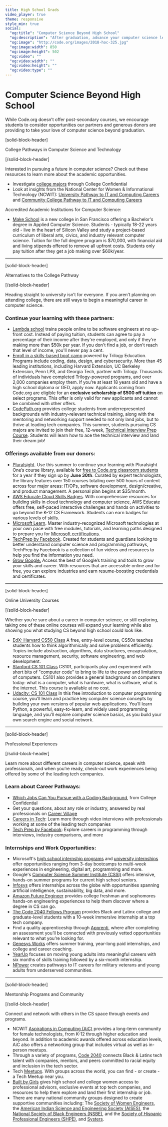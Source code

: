 ```yaml
---
title: High School Grads
video_player: true
theme: responsive
style_min: true
social:
  "og:title": "Computer Science Beyond High School"
  "og:description": "After graduation, advance your computer science learning by exploring pathways, job opportunities, and online courses."
  "og:image": "http://code.org/images/2018-hoc-325.jpg"
  "og:image:width": 850
  "og:image:height": 502
  "og:video": ""
  "og:video:width": ""
  "og:video:height": ""
  "og:video:type": ""
---
```

#  Computer Science Beyond High School

While Code.org doesn’t offer post-secondary courses, we encourage students to consider opportunities our partners and generous donors are providing to take your love of computer science beyond graduation.

[solid-block-header]

College Pathways in Computer Science and Technology

[/solid-block-header]

Interested in pursuing a future in computer science? Check out these resources to learn more about the academic opportunities.

- Investigate [college majors](https://talk.collegeconfidential.com/college-majors/) through College Confidential
- Look at insights from the National Center for Women & Informational Technology (NCWIT): [University Pathway to IT and Computing Careers](https://www.ncwit.org/resources/university-pathway-it-and-computing-careers) and [Community College Pathway to IT and Computing Careers](https://www.ncwit.org/resources/community-college-pathway-it-and-computing-careers)

Accredited Academic Institutions for Computer Science: 
- [Make School](http://make.sc/codelearn) is a new college in San Francisco offering a Bachelor's degree in Applied Computer Science. Students - typically 18-22 years old - live in the heart of Silicon Valley and study a project-based curriculum of liberal arts, civics, and industry relevant computer science. Tuition for the full degree program is $70,000, with financial aid and living stipends offered to remove all upfront costs. Students only pay tuition after they get a job making over $60k/year.

<hr />

[solid-block-header]

Alternatives to the College Pathway

[/solid-block-header]

Heading straight to university isn’t for everyone. If you aren’t planning on attending college, there are still ways to begin a meaningful career in computer science. 

###  Continue your learning with these partners:
- [Lambda school](https://lambdaschool.com/code-org/?clickid=WwT36g1nlxyJR4n0EkzjZTwgUklzL-X9W1lFWE0&irgwc=1&utm_medium=affiliate&utm_campaign=1409860&utm_source=impact)  trains people online to be software engineers at no up-front cost. Instead of paying tuition, students can agree to pay a percentage of their income after they're employed, and only if they're making more than $50k per year. If you don't find a job, or don't reach that level of income, you'll never pay a cent.
- [Enroll in a skills-based boot camp](https://www.trilogyed.com/students/?utm_source=mkt-partnership&utm_campaign=trilogyed-students&utm_term=codeorg&utm_content=hsgrads) powered by Trilogy Education. Programs include coding, data, design, and cybersecurity. More than 45 leading institutions, including Harvard Extension, UC Berkeley Extension, Penn LPS, and Georgia Tech, partner with Trilogy. Thousands of individuals have completed Trilogy-powered programs, and over 2,000 companies employ them. If you’re at least 18 years old and have a high school diploma or GED, apply now. Applicants coming from Code.org are eligible for an **exclusive scholarship of $500 off tuition** on select programs. This offer is only valid for new applicants and cannot be combined with other offers.
- [CodePath.org](http://codepath.org/) provides college students from underrepresented backgrounds with industry-relevant technical training, along with the mentoring and networking support needed to not only land jobs, but to thrive at leading tech companies. This summer, students pursuing CS majors are invited to join their free, 12-week, [Technical Interview Prep Course](https://codepath.org/classes/interviewprep?utm_source=email&utm_campaign=codeorg). Students will learn how to ace the technical interview and land their dream job!


### Offerings available from our donors:
- [Pluralsight](https://www.pluralsight.com/). Use this summer to continue your learning with Pluralsight One’s course library, available for [free to Code.org classroom students](https://code.org/pluralsight) for a year if they sign up by **June 30th**. Curated by expert technologists, the library features over 150 courses totaling over 500 hours of content across four major areas: IT/OPs, software development, design/creative, and product management. A personal plan begins at $35/month. 
- [AWS Educate Cloud Skills Badges](https://aws.amazon.com/education/awseducate/code-org/). With comprehensive resources for building skills in cloud technology and computer science, AWS Educate offers free, self-paced interactive challenges and hands on activities to go beyond the K-12 CS Framework. Students can earn badges for various levels of skills.
- [Microsoft Learn](https://docs.microsoft.com/en-us/learn/). Master industry-recognized Microsoft technologies at your own pace with free modules, tutorials, and learning paths designed to prepare you for [Microsoft certifications](https://www.microsoft.com/learning/certification-overview.aspx).
- [TechPrep by Facebook](https://techprep.org/get-started/). Created for students and guardians looking to better understand computer science and programming pathways, TechPrep by Facebook is a collection of fun videos and resources to help you find the information you need.
- [Grow Google.](https://grow.google/) Access the best of Google’s training and tools to grow your skills and career. With resources that are accessible online and for free, you can explore industries and earn resume-boosting credentials and certificates.


<hr />

[solid-block-header]

Online University Courses

[/solid-block-header]

Whether you’re sure about a career in computer science, or still exploring, taking one of these online courses will expand your learning while also showing you what studying CS beyond high school could look like.  

- [EdX: Harvard CS50 Class](https://www.edx.org/course/cs50s-introduction-computer-science-harvardx-cs50x) A free, entry-level course, CS50x teaches students how to think algorithmically and solve problems efficiently. Topics include abstraction, algorithms, data structures, encapsulation, resource management, security, software engineering, and web development.
- [Stanford CS 101 Class](https://lagunita.stanford.edu/courses/Engineering/CS101/Summer2014/about) CS101, participants play and experiment with short bits of "computer code" to bring to life to the power and limitations of computers. CS101 also provides a general background on computers today: what is a computer, what is hardware, what is software, what is the internet. This course is available at no cost.  
- [Udacity: CS 101 Class](https://www.udacity.com/course/intro-to-computer-science--cs101) In this free introduction to computer programming course, you’ll learn and practice key computer science concepts by building your own versions of popular web applications. You’ll learn Python, a powerful, easy-to-learn, and widely used programming language, and you’ll explore computer science basics, as you build your own search engine and social network. 

<hr/>

[solid-block-header]

Professional Experiences

[/solid-block-header]

Learn more about different careers in computer science, speak with professionals, and when you’re ready, check-out work experiences being offered by some of the leading tech companies. 

### Learn about Career Pathways:
- [Which Jobs Can You Pursue with a Coding Background](https://www.collegeconfidential.com/articles/which-jobs-can-you-pursue-with-a-coding-background/), from College Confidential
- Get your questions, about any role or industry, answered by real professionals on [Career Village](https://www.careervillage.org/)
- [Careers in Tech](https://code.org/careers-in-tech): Learn more through video interviews with professionals working at some of the leading tech companies
- [Tech Prep by Facebook](https://techprep.org/why/): Explore careers in programming through interviews, industry comparisons, and more



### Internships and Work Opportunities: 

- Microsoft's [high school internship programs](https://careers.microsoft.com/us/en/ushighschoolprogram) and [university internships](https://careers.microsoft.com/us/en/usuniversityinternship) offer opportunities ranging from 3-day bootcamps to multi-week experiences in engineering, digital art, programming and more. 
- Google's [Computer Science Summer Institute (CSSI)](https://buildyourfuture.withgoogle.com/programs/computer-science-summer-institute/#!?detail-content-tabby_activeEl=overview) offers intensive, hands-on summer programs for current high school seniors. 
- [Infosys](https://www.infosys.com/instep/internship/) offers internships across the globe with opportunities spanning artificial intelligence, sustainability, big data, and more. 
- [Amazon Future Engineer](https://www.amazon.jobs/en/landing_pages/amazonfutureengineer) provides college freshman and sophomores hands-on engineering experiences to help them discover where a degree in CS can go. 
- [The Code 2040 Fellows Program](http://www.code2040.org/fellows-program) provides Black and Latinx college and graduate-level students with a 10-week immersive internship at a top tech company.  
- Find a quality apprenticeship through [Apprenti](https://apprenticareers.org/), where after completing an assessment you’ll be connected with previously vetted opportunities relevant to what you’re looking for. 
- [Genesys Works](https://www.genesysworks.org/) offers summer training, year-long paid internships, and college and career coaching. 
- [YearUp](https://www.yearup.org/) focuses on moving young adults into meaningful careers with six months of skills training followed by a six-month internship. 
- [NPower](https://www.npower.org/) creates pathways to IT careers for military veterans and young adults from underserved communities.

<hr/>

[solid-block-header]

Mentorship Programs and Community

[/solid-block-header]

Connect and network with others in the CS space through events and programs.

- NCWIT [Aspirations in Computing (AiC)](https://www.aspirations.org/aspirations-computing) provides a long-term community for female technologists, from K-12 through higher education and beyond. In addition to academic awards offered across education levels, AiC also offers a networking group that includes virtual as well as in-person meetups. 
- Through a variety of programs, [Code 2040](http://www.code2040.org/) connects Black & Latinx tech talent with companies, mentors, and peers committed to racial equity and inclusion in the tech sector.
- Tech [Meetups](https://www.meetup.com/find/tech/). With groups across the world, you can find - or create - a Tech Meetup near you.
- [Built by Girls](https://www.builtbygirls.com/) gives high school and college women access to professional advisors, exclusive events at top tech companies, and resources to help them explore and land their first internship or job.
- There are many national community groups designed to create supportive communities including: The [Society of Women Engineers](http://societyofwomenengineers.swe.org/), the [American Indian Science and Engineering Society (AISES)](http://www.aises.org/), the [National Society of Black Engineers (NSBE)](http://www.nsbe.org/home.aspx), and the [Society of Hispanic Professional Engineers (SHPE)](https://shpe.org/), and [Systers](https://anitab.org/systers/).